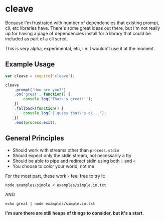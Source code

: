 # cleave

Because I'm frustrated with number of dependencies that existing prompt, cli, etc libraries have.  There's some great ideas out there, but I'm not really up for having a page of dependencies install for a library that could be included as part of a cli script.

This is very alpha, experimental, etc, i.e. I wouldn't use it at the moment.

## Example Usage

```js
var cleave = require('cleave');

cleave
    .prompt('How are you?')
    .on('great', function() {
        console.log('That\'s great!!');
    })
    .fallback(function() {
        console.log('I guess that\'s ok...');
    })
    .end(process.exit);
```

## General Principles

- Should work with streams other than `process.stdin`
- Should expect only the stdin stream, not necessarily a tty
- Should be able to pipe and redirect stdin using both `|` and `<`
- You choose to color your world, not me

For the most part, these work - feel free to try it:

```
node examples/simple < examples/simple.in.txt
```

AND

```
echo great | node examples/simple.in.txt
```

__I'm sure there are still heaps of things to consider, but it's a start.__